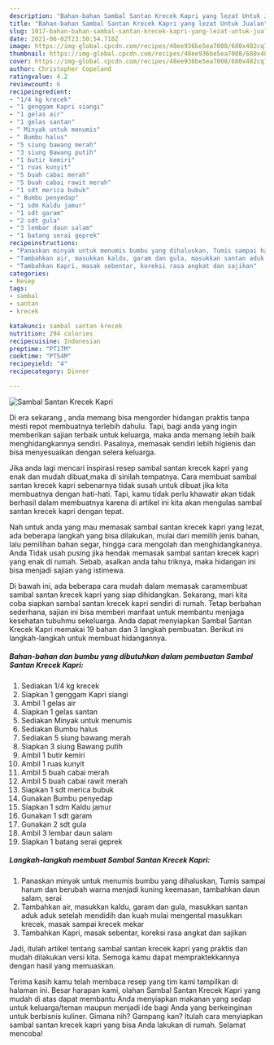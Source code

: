 ```yaml
---
description: "Bahan-bahan Sambal Santan Krecek Kapri yang lezat Untuk Jualan"
title: "Bahan-bahan Sambal Santan Krecek Kapri yang lezat Untuk Jualan"
slug: 1017-bahan-bahan-sambal-santan-krecek-kapri-yang-lezat-untuk-jualan
date: 2021-06-02T23:50:54.718Z
image: https://img-global.cpcdn.com/recipes/48ee936be5ea7008/680x482cq70/sambal-santan-krecek-kapri-foto-resep-utama.jpg
thumbnail: https://img-global.cpcdn.com/recipes/48ee936be5ea7008/680x482cq70/sambal-santan-krecek-kapri-foto-resep-utama.jpg
cover: https://img-global.cpcdn.com/recipes/48ee936be5ea7008/680x482cq70/sambal-santan-krecek-kapri-foto-resep-utama.jpg
author: Christopher Copeland
ratingvalue: 4.2
reviewcount: 6
recipeingredient:
- "1/4 kg krecek"
- "1 genggam Kapri siangi"
- "1 gelas air"
- "1 gelas santan"
- " Minyak untuk menumis"
- " Bumbu halus"
- "5 siung bawang merah"
- "3 siung Bawang putih"
- "1 butir kemiri"
- "1 ruas kunyit"
- "5 buah cabai merah"
- "5 buah cabai rawit merah"
- "1 sdt merica bubuk"
- " Bumbu penyedap"
- "1 sdm Kaldu jamur"
- "1 sdt garam"
- "2 sdt gula"
- "3 lembar daun salam"
- "1 batang serai geprek"
recipeinstructions:
- "Panaskan minyak untuk menumis bumbu yang dihaluskan, Tumis sampai harum dan berubah warna menjadi kuning keemasan, tambahkan daun salam, serai"
- "Tambahkan air, masukkan kaldu, garam dan gula, masukkan santan aduk aduk setelah mendidih dan kuah mulai mengental masukkan krecek, masak sampai krecek mekar"
- "Tambahkan Kapri, masak sebentar, koreksi rasa angkat dan sajikan"
categories:
- Resep
tags:
- sambal
- santan
- krecek

katakunci: sambal santan krecek 
nutrition: 294 calories
recipecuisine: Indonesian
preptime: "PT17M"
cooktime: "PT54M"
recipeyield: "4"
recipecategory: Dinner

---
```



![Sambal Santan Krecek Kapri](https://img-global.cpcdn.com/recipes/48ee936be5ea7008/680x482cq70/sambal-santan-krecek-kapri-foto-resep-utama.jpg)

Di era  sekarang , anda memang bisa mengorder hidangan praktis tanpa mesti repot membuatnya terlebih dahulu. Tapi, bagi anda yang ingin memberikan sajian terbaik untuk keluarga, maka anda memang lebih baik menghidangkannya sendiri. Pasalnya, memasak sendiri lebih higienis dan bisa menyesuaikan dengan selera keluarga.

Jika anda lagi mencari inspirasi resep sambal santan krecek kapri yang enak dan mudah dibuat,maka di sinilah tempatnya. Cara membuat sambal santan krecek kapri  sebenarnya tidak susah untuk dibuat jika kita membuatnya dengan hati-hati. Tapi, kamu tidak perlu khawatir akan tidak berhasil dalam membuatnya 
karena di artikel ini kita akan mengulas sambal santan krecek kapri dengan tepat.  



Nah untuk anda yang mau memasak sambal santan krecek kapri yang lezat, ada beberapa langkah yang bisa dilakukan, mulai dari memilih jenis bahan, lalu pemilihan bahan segar, hingga cara mengolah dan menghidangkannya. Anda Tidak usah pusing jika hendak memasak sambal santan krecek kapri yang enak di rumah. Sebab, asalkan anda  tahu triknya, maka hidangan ini bisa menjadi sajian yang istimewa.

Di bawah ini, ada beberapa cara mudah dalam memasak caramembuat sambal santan krecek kapri yang siap dihidangkan. Sekarang, mari kita coba siapkan sambal santan krecek kapri sendiri di rumah. Tetap berbahan sederhana, sajian ini bisa memberi manfaat untuk membantu menjaga kesehatan tubuhmu sekeluarga. Anda dapat menyiapkan Sambal Santan Krecek Kapri memakai 19 bahan dan 3 langkah pembuatan. Berikut ini langkah-langkah untuk membuat hidangannya.

<!--inarticleads1-->

##### Bahan-bahan dan bumbu yang dibutuhkan dalam pembuatan Sambal Santan Krecek Kapri:

1. Sediakan 1/4 kg krecek
1. Siapkan 1 genggam Kapri siangi
1. Ambil 1 gelas air
1. Siapkan 1 gelas santan
1. Sediakan  Minyak untuk menumis
1. Sediakan  Bumbu halus
1. Sediakan 5 siung bawang merah
1. Siapkan 3 siung Bawang putih
1. Ambil 1 butir kemiri
1. Ambil 1 ruas kunyit
1. Ambil 5 buah cabai merah
1. Ambil 5 buah cabai rawit merah
1. Siapkan 1 sdt merica bubuk
1. Gunakan  Bumbu penyedap
1. Siapkan 1 sdm Kaldu jamur
1. Gunakan 1 sdt garam
1. Gunakan 2 sdt gula
1. Ambil 3 lembar daun salam
1. Siapkan 1 batang serai geprek




<!--inarticleads2-->

##### Langkah-langkah membuat Sambal Santan Krecek Kapri:

1. Panaskan minyak untuk menumis bumbu yang dihaluskan, Tumis sampai harum dan berubah warna menjadi kuning keemasan, tambahkan daun salam, serai
1. Tambahkan air, masukkan kaldu, garam dan gula, masukkan santan aduk aduk setelah mendidih dan kuah mulai mengental masukkan krecek, masak sampai krecek mekar
1. Tambahkan Kapri, masak sebentar, koreksi rasa angkat dan sajikan




Jadi, itulah artikel tentang  sambal santan krecek kapri  yang praktis dan mudah dilakukan versi kita. Semoga kamu dapat mempraktekkannya dengan hasil yang memuaskan. 

Terima kasih kamu telah membaca resep yang tim kami tampilkan di halaman ini. Besar harapan kami, olahan  Sambal Santan Krecek Kapri yang mudah di atas dapat membantu Anda menyiapkan makanan yang sedap untuk keluarga/teman maupun menjadi ide bagi Anda yang berkeinginan untuk berbisnis kuliner. Gimana nih? Gampang kan? Itulah cara menyiapkan sambal santan krecek kapri yang bisa Anda lakukan di rumah. Selamat mencoba!

